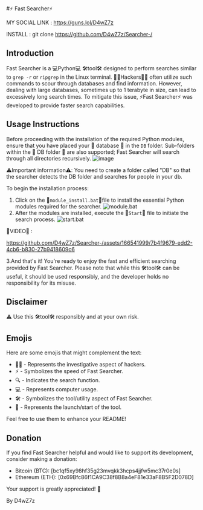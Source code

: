 #⚡️ Fast Searcher⚡️

MY SOCIAL LINK : https://guns.lol/D4wZ7z

INSTALL : git clone https://github.com/D4wZ7z/Searcher-/

## Introduction

Fast Searcher is a 💻Python💻 🛠️tool🛠️ designed to perform searches similar to `grep -r` or `ripgrep` in the Linux terminal. 🕵️‍♂️Hackers🕵️‍♂️ often utilize such commands to scour through databases and find information. However, dealing with large databases, sometimes up to 1 terabyte in size, can lead to excessively long search times. To mitigate this issue, ⚡️Fast Searcher⚡️ was developed to provide faster search capabilities.

## Usage Instructions

Before proceeding with the installation of the required Python modules, ensure that you have placed your 📁 database 📁 in the `DB` folder. Sub-folders within the 📁 DB folder 📁 are also supported; Fast Searcher will search through all directories recursively.
![image](https://github.com/D4wZ7z/Searcher-/assets/166541999/ae24b09c-84e0-425a-94f7-2d31c26f4538)


⚠️Important information⚠️: You need to create a folder called "DB" so that the searcher detects the DB folder and searches for people in your db.

To begin the installation process:

1. Click on the 📜`module_install.bat`📜file to install the essential Python modules required for the searcher. 
![module.bat](https://cdn.discordapp.com/attachments/1204492045603831898/1227346983765676042/image.png?ex=662812f3&is=66159df3&hm=a102a5a051695f208036cdead9803cfac240424291e6ed833dbffe5ea07e0498&) 
2. After the modules are installed, execute the 🚀`Start`🚀 file to initiate the search process. 
![start.bat](https://cdn.discordapp.com/attachments/1204492045603831898/1227347315992563742/image.png?ex=66281343&is=66159e43&hm=ad98018e12b9139ce284a302e93199eba7aad4071f0be75245bd3a8338301025&) 


🎥VIDEO🎥 :


https://github.com/D4wZ7z/Searcher-/assets/166541999/7b4f9679-edd2-4cb6-b830-27b9418609c6



3.And that's it! You're ready to enjoy the fast and efficient searching provided by Fast Searcher. Please note that while this 🛠️tool🛠️ can be useful, it should be used responsibly, and the developer holds no responsibility for its misuse.

## Disclaimer

⚠️ Use this 🛠️tool🛠️ responsibly and at your own risk.

## Emojis

Here are some emojis that might complement the text:
- 🕵️‍♂️ - Represents the investigative aspect of hackers.
- ⚡️ - Symbolizes the speed of Fast Searcher.
- 🔍 - Indicates the search function.
- 💻 - Represents computer usage.
- 🛠️ - Symbolizes the tool/utility aspect of Fast Searcher.
- 🚀 - Represents the launch/start of the tool.

Feel free to use them to enhance your README!


## Donation

If you find Fast Searcher helpful and would like to support its development, consider making a donation:

- Bitcoin (BTC): [bc1qf5xy98hf35g23mvqkk3hcps4jjfw5mc37r0e0s]
- Ethereum (ETH): [0x69Bfc86f1CA9C38f8B8a4eF81e33aF8B5F2D078D]

Your support is greatly appreciated! 🙏


By D4wZ7z
